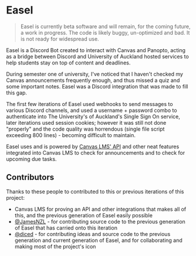 # Easel

> Easel is currently beta software and will remain, for the coming future, a work in progress. The code is likely buggy, un-optimized and bad. It is not ready for widespread use.

Easel is a Discord Bot created to interact with Canvas and Panopto, acting as a bridge between Discord and University of Auckland hosted services to help students stay on top of content and deadlines.

During semester one of university, I've noticed that I haven't checked my Canvas announcements frequently enough, and thus missed a quiz and some important notes. Easel was a Discord integration that was made to fill this gap.

The first few iterations of Easel used webhooks to send messages to various Discord channels, and used a username + password combo to authenticate into The University's of Auckland's Single Sign On service, later iterations used session cookies; however it was still not done "properly" and the code quality was horrendous (single file script exceeding 800 lines) - becoming difficult to maintain.

Easel uses and is powered by [Canvas LMS' API](https://canvas.instructure.com/doc/api/) and other neat features integrated into Canvas LMS to check for announcements and to check for upcoming due tasks.

## Contributors
Thanks to these people to contributed to this or previous iterations of this project:

- Canvas LMS for proving an API and other integrations that makes all of this, and the previous generation of Easel easily possible
- [@JamesNZL](https://github.com/JamesNZL) - for contributing source code to the previous generation of Easel that has carried onto this iteration
- [@diced](https://github.com/diced) - for contributing ideas and source code to the previous generation and current generation of Easel, and for collaborating and making most of the project's icon
